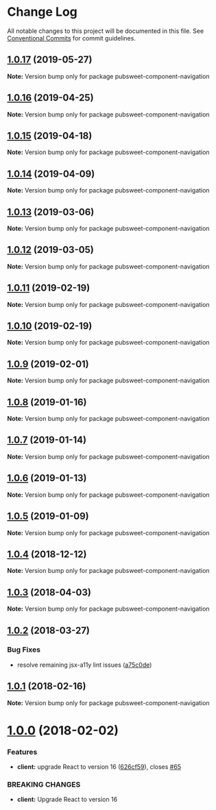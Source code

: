 # Change Log

All notable changes to this project will be documented in this file.
See [Conventional Commits](https://conventionalcommits.org) for commit guidelines.

## [1.0.17](https://gitlab.coko.foundation/pubsweet/pubsweet/compare/pubsweet-component-navigation@1.0.16...pubsweet-component-navigation@1.0.17) (2019-05-27)

**Note:** Version bump only for package pubsweet-component-navigation





## [1.0.16](https://gitlab.coko.foundation/pubsweet/pubsweet/compare/pubsweet-component-navigation@1.0.15...pubsweet-component-navigation@1.0.16) (2019-04-25)

**Note:** Version bump only for package pubsweet-component-navigation





## [1.0.15](https://gitlab.coko.foundation/pubsweet/pubsweet/compare/pubsweet-component-navigation@1.0.14...pubsweet-component-navigation@1.0.15) (2019-04-18)

**Note:** Version bump only for package pubsweet-component-navigation





## [1.0.14](https://gitlab.coko.foundation/pubsweet/pubsweet/compare/pubsweet-component-navigation@1.0.13...pubsweet-component-navigation@1.0.14) (2019-04-09)

**Note:** Version bump only for package pubsweet-component-navigation





## [1.0.13](https://gitlab.coko.foundation/pubsweet/pubsweet/compare/pubsweet-component-navigation@1.0.12...pubsweet-component-navigation@1.0.13) (2019-03-06)

**Note:** Version bump only for package pubsweet-component-navigation





## [1.0.12](https://gitlab.coko.foundation/pubsweet/pubsweet/compare/pubsweet-component-navigation@1.0.11...pubsweet-component-navigation@1.0.12) (2019-03-05)

**Note:** Version bump only for package pubsweet-component-navigation





## [1.0.11](https://gitlab.coko.foundation/pubsweet/pubsweet/compare/pubsweet-component-navigation@1.0.10...pubsweet-component-navigation@1.0.11) (2019-02-19)

**Note:** Version bump only for package pubsweet-component-navigation





## [1.0.10](https://gitlab.coko.foundation/pubsweet/pubsweet/compare/pubsweet-component-navigation@1.0.9...pubsweet-component-navigation@1.0.10) (2019-02-19)

**Note:** Version bump only for package pubsweet-component-navigation





## [1.0.9](https://gitlab.coko.foundation/pubsweet/pubsweet/compare/pubsweet-component-navigation@1.0.8...pubsweet-component-navigation@1.0.9) (2019-02-01)

**Note:** Version bump only for package pubsweet-component-navigation





## [1.0.8](https://gitlab.coko.foundation/pubsweet/pubsweet/compare/pubsweet-component-navigation@1.0.7...pubsweet-component-navigation@1.0.8) (2019-01-16)

**Note:** Version bump only for package pubsweet-component-navigation





## [1.0.7](https://gitlab.coko.foundation/pubsweet/pubsweet/compare/pubsweet-component-navigation@1.0.6...pubsweet-component-navigation@1.0.7) (2019-01-14)

**Note:** Version bump only for package pubsweet-component-navigation





## [1.0.6](https://gitlab.coko.foundation/pubsweet/pubsweet/compare/pubsweet-component-navigation@1.0.5...pubsweet-component-navigation@1.0.6) (2019-01-13)

**Note:** Version bump only for package pubsweet-component-navigation





## [1.0.5](https://gitlab.coko.foundation/pubsweet/pubsweet/compare/pubsweet-component-navigation@1.0.4...pubsweet-component-navigation@1.0.5) (2019-01-09)

**Note:** Version bump only for package pubsweet-component-navigation





## [1.0.4](https://gitlab.coko.foundation/pubsweet/pubsweet/compare/pubsweet-component-navigation@1.0.3...pubsweet-component-navigation@1.0.4) (2018-12-12)

**Note:** Version bump only for package pubsweet-component-navigation





<a name="1.0.3"></a>
## [1.0.3](https://gitlab.coko.foundation/pubsweet/pubsweet/compare/pubsweet-component-navigation@1.0.2...pubsweet-component-navigation@1.0.3) (2018-04-03)




**Note:** Version bump only for package pubsweet-component-navigation

<a name="1.0.2"></a>
## [1.0.2](https://gitlab.coko.foundation/pubsweet/pubsweet/compare/pubsweet-component-navigation@1.0.1...pubsweet-component-navigation@1.0.2) (2018-03-27)


### Bug Fixes

* resolve remaining jsx-a11y lint issues ([a75c0de](https://gitlab.coko.foundation/pubsweet/pubsweet/commit/a75c0de))




<a name="1.0.1"></a>

## [1.0.1](https://gitlab.coko.foundation/pubsweet/pubsweet/compare/pubsweet-component-navigation@1.0.0...pubsweet-component-navigation@1.0.1) (2018-02-16)

**Note:** Version bump only for package pubsweet-component-navigation

<a name="1.0.0"></a>

# [1.0.0](https://gitlab.coko.foundation/pubsweet/pubsweet/compare/pubsweet-component-navigation@0.3.2...pubsweet-component-navigation@1.0.0) (2018-02-02)

### Features

* **client:** upgrade React to version 16 ([626cf59](https://gitlab.coko.foundation/pubsweet/pubsweet/commit/626cf59)), closes [#65](https://gitlab.coko.foundation/pubsweet/pubsweet/issues/65)

### BREAKING CHANGES

* **client:** Upgrade React to version 16
